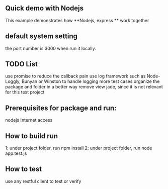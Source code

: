 ## Quick demo with Nodejs
This example demonstrates how **Nodejs, express ** work together

## default system setting
the port number is 3000 when run it locally.

## TODO List
use promise to reduce the callback pain
use log framework such as Node-Loggly, Bunyan or Winston to handle logging
more test cases
organize the package and folder in a better way
remove view jade, since it is not relevant for this test project

## Prerequisites for package and run:
nodejs
Internet access


## How to build run
1: under project folder, run npm install
2: under project folder, run node app.test.js

## How to test
use any restful client to test or verify









